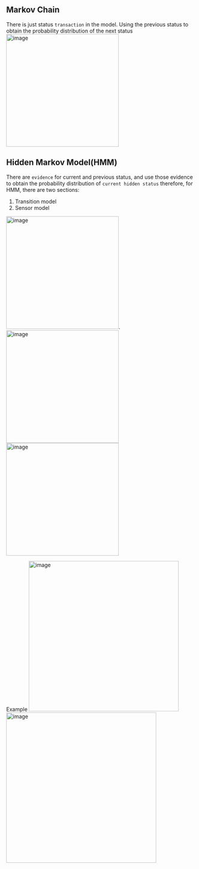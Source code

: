 ## Markov Chain

There is just status `transaction` in the model. Using the previous status to obtain the probability distribution of the next status
<img width="300" alt="image" src="https://user-images.githubusercontent.com/39432361/156053942-df9bccf4-b9a6-4fbc-a9cb-27e6547b5598.png">


## Hidden Markov Model(HMM) 
There are `evidence` for current and previous status, and use those evidence to obtain the probability distribution of `current hidden status`
therefore, for HMM, there are two sections:
1. Transition model 
2. Sensor model

<img width="300" alt="image" src="https://user-images.githubusercontent.com/39432361/156054422-1107bdc3-7f6a-43d0-9da4-859fb12f2c4a.png">.  <img width="300" alt="image" src="https://user-images.githubusercontent.com/39432361/156054610-bb709933-e119-40c8-a24f-4b920f8bbe24.png">
<img width="300" alt="image" src="https://user-images.githubusercontent.com/39432361/156055962-b6624da2-fa37-449d-88f2-0cc8b62e7d64.png">

Example
<img width="400" alt="image" src="https://user-images.githubusercontent.com/39432361/156059123-4b9efb16-27bf-439e-afe8-7269dbbebee7.png">   <img width="400" alt="image" src="https://user-images.githubusercontent.com/39432361/156059179-588b8b33-4174-43dd-95f8-6da30be550c9.png">


